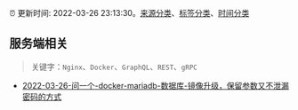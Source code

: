 :alarm_clock: 更新时间: 2022-03-26 23:13:30。[来源分类](../README.md)、[标签分类](../TAGS.md)、[时间分类](../TIMELINE.md)

## 服务端相关


> 关键字：`Nginx`、`Docker`、`GraphQL`、`REST`、`gRPC`



- [2022-03-26-问一个-docker-mariadb-数据库-镜像升级，保留参数又不泄漏密码的方式](https://www.v2ex.com/t/843086) 